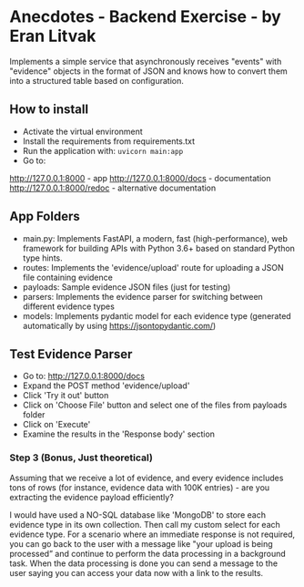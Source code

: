 # Anecdotes - Backend Exercise - by Eran Litvak
Implements a simple service that asynchronously receives "events" with "evidence" objects in the format of JSON and knows how to convert them into a structured table based on
configuration.

## How to install
- Activate the virtual environment
- Install the requirements from requirements.txt
- Run the application with: ```uvicorn main:app```
- Go to:

http://127.0.0.1:8000 - app
http://127.0.0.1:8000/docs - documentation
http://127.0.0.1:8000/redoc - alternative documentation

## App Folders
- main.py: Implements FastAPI, a modern, fast (high-performance), web framework for building APIs with Python 3.6+ based on standard Python type hints.
- routes: Implements the 'evidence/upload' route for uploading a JSON file containing evidence
- payloads: Sample evidence JSON files (just for testing)
- parsers: Implements the evidence parser for switching between different evidence types
- models: Implements pydantic model for each evidence type (generated automatically by using https://jsontopydantic.com/)

## Test Evidence Parser
- Go to: http://127.0.0.1:8000/docs
- Expand the POST method 'evidence/upload'
- Click 'Try it out' button
- Click on 'Choose File' button and select one of the files from payloads folder
- Click on 'Execute'
- Examine the results in the 'Response body' section

### Step 3 (Bonus, Just theoretical)
Assuming that we receive a lot of evidence, and every evidence includes tons of rows (for
instance, evidence data with 100K entries) - are you extracting the evidence payload
efficiently?

I would have used a NO-SQL database like 'MongoDB' to store each evidence type in its own collection. Then call my custom select for each evidence type.
For a scenario where an immediate response is not required, you can go back to the user with a message like "your upload is being processed” and continue to perform the data processing in a background task. When the data processing is done you can send a message to the user saying you can access your data now with a link to the results.




